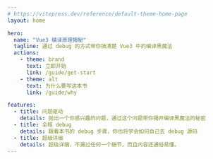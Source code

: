 ```yaml
---
# https://vitepress.dev/reference/default-theme-home-page
layout: home

hero:
  name: "Vue3 编译原理揭秘"
  tagline: 通过 debug 的方式带你搞清楚 Vue3 中的编译黑魔法
  actions:
    - theme: brand
      text: 立即开始
      link: /guide/get-start
    - theme: alt
      text: 为什么要写这本书
      link: /guide/why

features:
  - title: 问题驱动
    details: 抛出一个你感兴趣的问题，通过这个问题带你揭开编译黑魔法的秘密
  - title: 全程 debug
    details: 跟着本书的 debug 步骤，你也将学会如何自己去 debug 源码
  - title: 超级详细
    details: 超级详细，不漏过任何一个细节，而且内容还通俗易懂。
---
```


